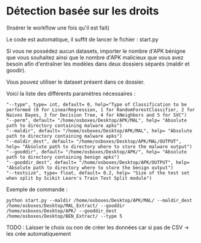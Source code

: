 # Détection basée sur les droits

(Insérer le workflow une fois qu'il est fait)

Le code est automatique, il suffit de lancer le fichier : start.py

Si vous ne possédez aucun datasets, importer le nombre d'APK bénigne que vous souhaitez ainsi que le nombre d'APK malicieux que vous avez besoin 
afin d'entraîner les modèles dans deux dossiers séparés (maldir et goodir).

Vous pouvez utiliser le dataset présent dans ce dossier.

Voici la liste des différents paramètres nécessaires :

```
"--type", type= int, default= 0, help="Type of Classification to be performed (0 for LinearRegression, 1 for RandomForestClassifier, 2 for Naives Bayes, 3 for Decision Tree, 4 for kNeighbors and 5 for SVC")
"--perm", default= "/home/osboxes/Desktop/APK/MAL", help= "Absolute path to directory containing malware apks")
"--maldir", default= "/home/osboxes/Desktop/APK/MAL", help= "Absolute path to directory containing malware apks")
"--maldir_dest", default= "/home/osboxes/Desktop/APK/MAL/OUTPUT", help= "Absolute path to directory where to store the malware output")
"--gooddir", default= "/home/osboxes/Desktop/APK/", help= "Absolute path to directory containing benign apks")
"--gooddir_dest", default= "/home/osboxes/Desktop/APK/OUTPUT", help= "Absolute path to directory where to store the benign output")
"--testsize", type= float, default= 0.2, help= "Size of the test set when split by Scikit Learn's Train Test Split module")
```

Exemple de commande :

```
python start.py --maldir /home/osboxes/Desktop/APK/MAL/ --maldir_dest /home/osboxes/Desktop/MAL_Extract/ --gooddir /home/osboxes/Desktop/APK/ --gooddir_dest /home/osboxes/Desktop/BEN_Extract/ --type 5
```

TODO : Laisser le choix ou non de créer les données car si pas de CSV -> les crée automatiquement
